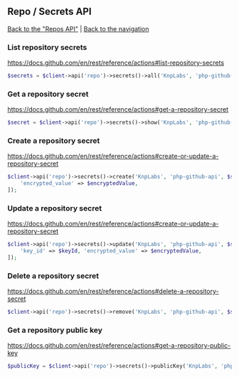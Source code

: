 ## Repo / Secrets API
[Back to the "Repos API"](../repos.md) | [Back to the navigation](../README.md)

### List repository secrets

https://docs.github.com/en/rest/reference/actions#list-repository-secrets

```php
$secrets = $client->api('repo')->secrets()->all('KnpLabs', 'php-github-api');
```

### Get a repository secret

https://docs.github.com/en/rest/reference/actions#get-a-repository-secret

```php
$secret = $client->api('repo')->secrets()->show('KnpLabs', 'php-github-api', $secretName);
```

### Create a repository secret

https://docs.github.com/en/rest/reference/actions#create-or-update-a-repository-secret

```php
$client->api('repo')->secrets()->create('KnpLabs', 'php-github-api', $secretName, [
    'encrypted_value' => $encryptedValue,
]);                                                                                                     $client->api('repo')->secrets()->all();
```

### Update a repository secret

https://docs.github.com/en/rest/reference/actions#create-or-update-a-repository-secret

```php
$client->api('repo')->secrets()->update('KnpLabs', 'php-github-api', $secretName, [
    'key_id' => $keyId, 'encrypted_value' => $encryptedValue,
]);
```

### Delete a repository secret

https://docs.github.com/en/rest/reference/actions#delete-a-repository-secret

```php
$client->api('repo')->secrets()->remove('KnpLabs', 'php-github-api', $secretName);
```

### Get a repository public key

https://docs.github.com/en/rest/reference/actions#get-a-repository-public-key

```php
$publicKey = $client->api('repo')->secrets()->publicKey('KnpLabs', 'php-github-api');
```
